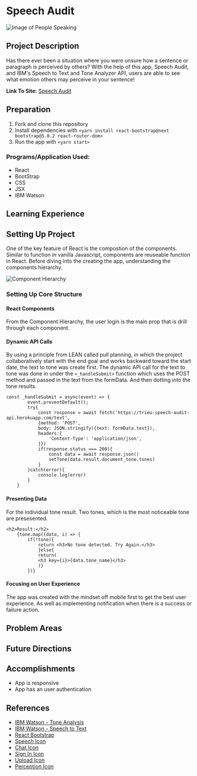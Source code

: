 # Speech Audit
![Image of People Speaking](https://image.flaticon.com/icons/png/512/1141/1141031.png)

## Project Description
Has there ever been a situation where you were unsure how a sentence or paragraph is perceived by others? With the help of this app, Speech Audit, and IBM's Speech to Text and Tone Analyzer API, users are able to see what emotion others may perceive in your sentence!

**Link To Site:** [Speech Audit](https://speechaudit.netlify.app/)

## Preparation
1. Fork and clone this repository
2. Install dependencies with `<yarn install react-bootstrap@next bootstrap@5.0.2 react-router-dom>`
3. Run the app with `<yarn start>`

### Programs/Application Used:
- React
- BootStrap
- CSS
- JSX
- IBM Watson

## Learning Experience


## Setting Up Project
One of the key feature of React is the compostion of the components. Similar to function in vanilla Javascript, components are reuseable function in React. Before diving into the creating the app, understanding the components hierarchy. 

![Component Hierarchy](https://media.git.generalassemb.ly/user/36270/files/43f8a500-f31a-11eb-8a5b-e4a77da3c50b)


### Setting Up Core Structure
#### React Components
From the Component Hierarchy, the user login is the main prop that is drill through each component. 

#### Dynamic API Calls
By using a principle from LEAN called pull planning, in which the project collaboratively start with the end goal and works backward toward the start date, the text to tone was create first. The dynamic API call for the text to tone was done in under the `<_handleSubmit>` function which uses the POST method and passed in the text from the formData. And then dotting into the tone results.

```JS
const _handleSubmit = async(event) => {
        event.preventDefault();
        try{
            const response = await fetch('https://trieu-speech-audit-api.herokuapp.com/text', 
            {method: 'POST', 
            body: JSON.stringify({text: formData.text}), 
            headers:{
                'Content-Type': 'application/json',
            }})
            if(response.status === 200){
                const data = await response.json()
                setTone(data.result.document_tone.tones)
            }
        }catch(error){
            console.log(error)
        }
    }
```

#### Presenting Data

For the individual tone result. Two tones, which is the most noticeable tone are presesented. 

```JS
<h2>Result:</h2>
    {tone.map((data, i) => {
        if(!tone){
            return <h3>No tone detected. Try Again.</h3>
            }else{ 
            return(
            <h3 key={i}>{data.tone_name}</h3>
            )}
        })}
```

#### Focusing on User Experience
The app was created with the mindset off mobile first to get the best user experience. As well as implementing notification when there is a success or failure action. 

## Problem Areas
 
## Future Directions

## Accomplishments
- App is responsive
- App has an user authentication

## References
- [IBM Watson - Tone Analysis](https://cloud.ibm.com/apidocs/tone-analyzer?code=node#data-handling)
- [IBM Watson - Speech to Text](https://cloud.ibm.com/apidocs/speech-to-text?code=node)
- [React Bootstrap](https://react-bootstrap.github.io/components/forms/)
- [Speech Icon](https://www.flaticon.com/free-icon/conversation_4359295?term=speech%20audit&page=1&position=2&page=1&position=2&related_id=4359295&origin=search)
- [Chat Icon](https://www.flaticon.com/free-icon/chat_1141031?term=speech&page=1&position=10&page=1&position=10&related_id=1141031&origin=search)
- [Sign In Icon](https://www.flaticon.com/free-icon/sign-in_908164?term=sign%20in&page=1&position=25&page=1&position=25&related_id=908164&origin=search)
- [Upload Icon](https://www.flaticon.com/free-icon/upload_3039527?term=upload&page=1&position=25&page=1&position=25&related_id=3039527&origin=search)
- [Perception Icon](https://www.flaticon.com/free-icon/opinion_5226377?term=perception&page=1&position=89&page=1&position=89&related_id=5226377&origin=search)


<!-- # Getting Started with Create React App

This project was bootstrapped with [Create React App](https://github.com/facebook/create-react-app).

## Available Scripts

In the project directory, you can run:

### `yarn start`

Runs the app in the development mode.\
Open [http://localhost:3000](http://localhost:3000) to view it in the browser.

The page will reload if you make edits.\
You will also see any lint errors in the console.

### `yarn test`

Launches the test runner in the interactive watch mode.\
See the section about [running tests](https://facebook.github.io/create-react-app/docs/running-tests) for more information.

### `yarn build`

Builds the app for production to the `build` folder.\
It correctly bundles React in production mode and optimizes the build for the best performance.

The build is minified and the filenames include the hashes.\
Your app is ready to be deployed!

See the section about [deployment](https://facebook.github.io/create-react-app/docs/deployment) for more information.

### `yarn eject`

**Note: this is a one-way operation. Once you `eject`, you can’t go back!**

If you aren’t satisfied with the build tool and configuration choices, you can `eject` at any time. This command will remove the single build dependency from your project.

Instead, it will copy all the configuration files and the transitive dependencies (webpack, Babel, ESLint, etc) right into your project so you have full control over them. All of the commands except `eject` will still work, but they will point to the copied scripts so you can tweak them. At this point you’re on your own.

You don’t have to ever use `eject`. The curated feature set is suitable for small and middle deployments, and you shouldn’t feel obligated to use this feature. However we understand that this tool wouldn’t be useful if you couldn’t customize it when you are ready for it.

## Learn More

You can learn more in the [Create React App documentation](https://facebook.github.io/create-react-app/docs/getting-started).

To learn React, check out the [React documentation](https://reactjs.org/).

### Code Splitting

This section has moved here: [https://facebook.github.io/create-react-app/docs/code-splitting](https://facebook.github.io/create-react-app/docs/code-splitting)

### Analyzing the Bundle Size

This section has moved here: [https://facebook.github.io/create-react-app/docs/analyzing-the-bundle-size](https://facebook.github.io/create-react-app/docs/analyzing-the-bundle-size)

### Making a Progressive Web App

This section has moved here: [https://facebook.github.io/create-react-app/docs/making-a-progressive-web-app](https://facebook.github.io/create-react-app/docs/making-a-progressive-web-app)

### Advanced Configuration

This section has moved here: [https://facebook.github.io/create-react-app/docs/advanced-configuration](https://facebook.github.io/create-react-app/docs/advanced-configuration)

### Deployment

This section has moved here: [https://facebook.github.io/create-react-app/docs/deployment](https://facebook.github.io/create-react-app/docs/deployment)

### `yarn build` fails to minify

This section has moved here: [https://facebook.github.io/create-react-app/docs/troubleshooting#npm-run-build-fails-to-minify](https://facebook.github.io/create-react-app/docs/troubleshooting#npm-run-build-fails-to-minify) -->
